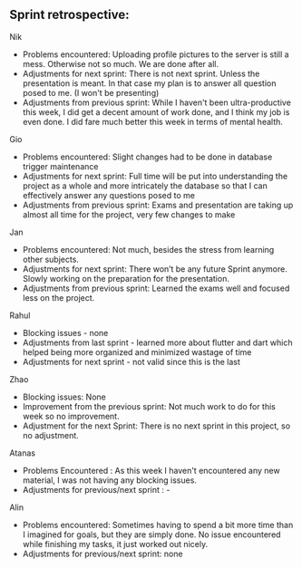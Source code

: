 ## Sprint retrospective:

Nik
- Problems encountered:
Uploading profile pictures to the server is still a mess. Otherwise not so much. We are done after all.
- Adjustments for next sprint:
There is not next sprint. Unless the presentation is meant. In that case my plan is to answer all question posed to me. (I won't be presenting)
- Adjustments from previous sprint:
While I haven't been ultra-productive this week, I did get a decent amount of work done, and I think my job is even done. I did fare much better this week in terms of mental health.

Gio
- Problems encountered:
Slight changes had to be done in database trigger maintenance
- Adjustments for next sprint:
Full time will be put into understanding the project as a whole and more intricately the database so that I can effectively answer any questions posed to me
- Adjustments from previous sprint:
Exams and presentation are taking up almost all time for the project, very few changes to make

Jan
- Problems encountered:
Not much, besides the stress from learning other subjects.
- Adjustments for next sprint:
There won’t be any future Sprint anymore. Slowly working on the preparation for the presentation.
- Adjustments from previous sprint:
Learned the exams well and focused less on the project.

Rahul
- Blocking issues - none
- Adjustments from last sprint - learned more about flutter and dart which helped being more organized and minimized wastage of time 
- Adjustments for next sprint - not valid since this is the last

Zhao
- Blocking issues:
None
- Improvement from the previous sprint:
Not much work to do for this week so no improvement.
- Adjustment for the next Sprint:
There is no next sprint in this project, so no adjustment. 

Atanas
- Problems  Encountered : As this week I haven't encountered any new material, I was not having any blocking issues.  
- Adjustments for previous/next sprint : -

Alin
- Problems encountered: Sometimes having to spend a bit more time than I imagined for goals, but they are simply done. No issue encountered while finishing my tasks, it just worked out nicely.
- Adjustments for previous/next sprint: none
